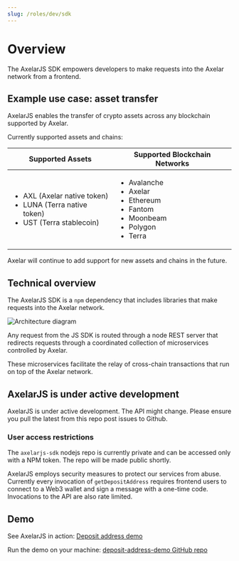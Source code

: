 ```yaml
---
slug: /roles/dev/sdk
---
```


# Overview

The AxelarJS SDK empowers developers to make requests into the Axelar network from a frontend.

## Example use case: asset transfer

AxelarJS enables the transfer of crypto assets across any blockchain supported by Axelar.

Currently supported assets and chains:

| Supported Assets                                                                                             | Supported Blockchain Networks                                                                                             |
| ------------------------------------------------------------------------------------------------------------ | ------------------------------------------------------------------------------------------------------------------------- |
| <ul><li>AXL (Axelar native token)</li><li>LUNA (Terra native token)</li><li>UST (Terra stablecoin)</li></ul> | <ul><li>Avalanche</li><li>Axelar</li><li>Ethereum</li><li>Fantom</li><li>Moonbeam</li><li>Polygon</li><li>Terra</li></ul> |

Axelar will continue to add support for new assets and chains in the future.

## Technical overview

The AxelarJS SDK is a `npm` dependency that includes libraries that make requests into the Axelar network.

![Architecture diagram](/img/sdk-diagram.png)

Any request from the JS SDK is routed through a node REST server that redirects requests through a coordinated collection of microservices controlled by Axelar.

These microservices facilitate the relay of cross-chain transactions that run on top of the Axelar network.

## AxelarJS is under active development

AxelarJS is under active development. The API might change. Please ensure you pull the latest from this repo post issues to Github.

### User access restrictions

The `axelarjs-sdk` nodejs repo is currently private and can be accessed only with a NPM token. The repo will be made public shortly.

AxelarJS employs security measures to protect our services from abuse. Currently every invocation of `getDepositAddress` requires frontend users to connect to a Web3 wallet and sign a message with a one-time code. Invocations to the API are also rate limited.

## Demo

See AxelarJS in action: [Deposit address demo](sdk/deposit-address-demo)

Run the demo on your machine: [deposit-address-demo GitHub repo](https://github.com/axelarnetwork/deposit-address-demo)
